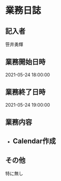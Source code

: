 # 業務日誌

## 記入者

笹井勇輝

## 業務開始日時

2021-05-24 18:00:00

## 業務終了日時

2021-05-24 19:00:00

## 業務内容

- Calendar作成
	- 

## その他

特に無し